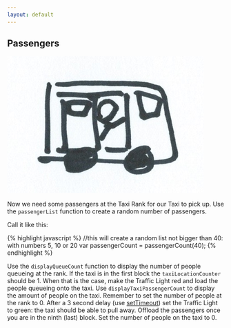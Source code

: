 ```yaml
---
layout: default
---
```


## Passengers

![](/img/passengers.jpg)

Now we need some passengers at the Taxi Rank for our Taxi to pick up. Use the `passengerList` function to create a random number of passengers.

Call it like this:

{% highlight javascript %}
//this will create a random list not bigger than 40: with numbers 5, 10 or 20
var passengerCount = passengerCount(40);
{% endhighlight %}

Use the `displayQueueCount` function to display the number of people queueing at the rank. If the taxi is in the first block the `taxiLocationCounter` should be 1. When that is the case, make the Traffic Light red and load the people queueing onto the taxi. Use `displayTaxiPassengerCount` to display the amount of people on the taxi. Remember to set the number of people at the rank to 0. After a 3 second delay (use [setTimeout](https://developer.mozilla.org/de/docs/Web/API/WindowTimers/setTimeout)) set the Traffic Light to green: the taxi should be able to pull away. Offload the passengers once you are in the ninth (last) block. Set the number of people on the taxi to 0.

